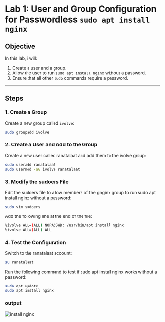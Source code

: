 
# Lab 1: User and Group Configuration for Passwordless `sudo apt install nginx`

## Objective
In this lab, i will:
1. Create a user and a group.
2. Allow the user to run `sudo apt install nginx` without a password.
3. Ensure that all other `sudo` commands require a password.

---

## Steps

### 1. Create a Group
Create a new group called `ivolve`:
```bash
sudo groupadd ivolve
```
### 2. Create a User and Add to the Group
Create a new user called ranatalaat and add them to the ivolve group:
```bash
sudo useradd ranatalaat
sudo usermod -aG ivolve ranatalaat
```
### 3. Modify the sudoers File
Edit the sudoers file to allow members of the gnginx group to run sudo apt install nginx without a password:
```bash
sudo vim sudoers
```
Add the following line at the end of the file:
```bash
%ivolve ALL=(ALL) NOPASSWD: /usr/bin/apt install nginx
%ivolve ALL=(ALL) ALL

```
### 4. Test the Configuration
Switch to the ranatalaat account:

```bash
su ranatalaat
```
Run the following command to test if sudo apt install nginx works without a password:
```bash
sudo apt update
sudo apt install nginx
```
### output 
![install nginx](https://github.com/user-attachments/assets/d19c8a81-a011-48f8-8ce4-18ddd020e3e0)

